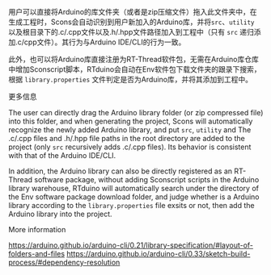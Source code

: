 用户可以直接将Arduino的库文件夹（或者是zip压缩文件）拖入此文件夹中，在生成工程时，Scons会自动识别到用户新加入的Arduino库，并将`src`、`utility` 以及根目录下的.c/.cpp文件以及.h/.hpp文件路径加入到工程中（只有 `src` 递归添加.c/cpp文件）。其行为与Arduino IDE/CLI的行为一致。

此外，也可以将Arduino库直接注册为RT-Thread软件包，无需在Arduino库仓库中增加Sconscript脚本，RTduino会自动在Env软件包下载文件夹的跟录下搜索，根据 `library.properties` 文件判定是否为Arduino库，并将其添加到工程中。

更多信息

The user can directly drag the Arduino library folder (or zip compressed file) into this folder, and when generating the project, Scons will automatically recognize the newly added Arduino library, and put `src`, `utility` and The .c/.cpp files and .h/.hpp file paths in the root directory are added to the project (only `src` recursively adds .c/.cpp files). Its behavior is consistent with that of the Arduino IDE/CLI.

In addition, the Arduino library can also be directly registered as an RT-Thread software package, without adding Sconscript scripts in the Arduino library warehouse, RTduino will automatically search under the directory of the Env software package download folder, and judge whether is a Arduino library according to the `library.properties` file exsits or not, then add the Arduino library into the project.

More information

https://arduino.github.io/arduino-cli/0.21/library-specification/#layout-of-folders-and-files
https://arduino.github.io/arduino-cli/0.33/sketch-build-process/#dependency-resolution
